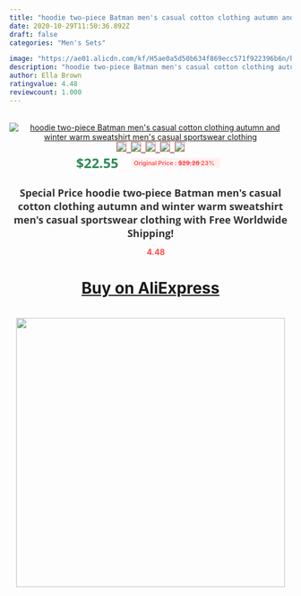 ```yaml
---
title: "hoodie two-piece Batman men's casual cotton clothing autumn and winter warm sweatshirt men's casual sportswear clothing"
date: 2020-10-29T11:50:36.892Z
draft: false
categories: "Men's Sets"

image: "https://ae01.alicdn.com/kf/H5ae0a5d50b634f869ecc571f922396b6n/hoodie-two-piece-Batman-men-s-casual-cotton-clothing-autumn-and-winter-warm-sweatshirt-men-s.png_220x220.png"
description: "hoodie two-piece Batman men's casual cotton clothing autumn and winter warm sweatshirt men's casual sportswear clothing"
author: Ella Brown
ratingvalue: 4.48
reviewcount: 1.000
---
```

<br>
<div style="text-align: center;">
<a href="https://s.click.aliexpress.com/e/_AbQ9zF" target="_blank" rel="nofollow noopener noreferrer"><img alt="hoodie two-piece Batman men's casual cotton clothing autumn and winter warm sweatshirt men's casual sportswear clothing" class="magnifier-image" src="https://ae01.alicdn.com/kf/H5ae0a5d50b634f869ecc571f922396b6n/hoodie-two-piece-Batman-men-s-casual-cotton-clothing-autumn-and-winter-warm-sweatshirt-men-s.png_220x220.png_640x640.jpg">
<br>
<img style="border:1px solid salmon" src="https://ae01.alicdn.com/kf/H5ae0a5d50b634f869ecc571f922396b6n/hoodie-two-piece-Batman-men-s-casual-cotton-clothing-autumn-and-winter-warm-sweatshirt-men-s.png_120x120.jpg">&nbsp;&nbsp;<img style="border:1px solid salmon" src="https://ae01.alicdn.com/kf/Ha4b17a343cfc4e75891401f44b1cd271h/hoodie-two-piece-Batman-men-s-casual-cotton-clothing-autumn-and-winter-warm-sweatshirt-men-s.png_120x120.jpg">&nbsp;&nbsp;<img style="border:1px solid salmon" src="https://ae01.alicdn.com/kf/He5b8088924b747d4938859144bb2ab0b4/hoodie-two-piece-Batman-men-s-casual-cotton-clothing-autumn-and-winter-warm-sweatshirt-men-s.png_120x120.jpg">&nbsp;&nbsp;<img style="border:1px solid salmon" src="https://ae01.alicdn.com/kf/Hd5e0d9296de24a1cb66300e38c961db3F/hoodie-two-piece-Batman-men-s-casual-cotton-clothing-autumn-and-winter-warm-sweatshirt-men-s.png_120x120.jpg">&nbsp;&nbsp;<img style="border:1px solid salmon" src="https://ae01.alicdn.com/kf/H80e50fa579774e7e814712f50424799fK/hoodie-two-piece-Batman-men-s-casual-cotton-clothing-autumn-and-winter-warm-sweatshirt-men-s.png_120x120.jpg"></a></div><br0>
<div style="text-align: center;"><span style="background-color: white; border: 0px; box-sizing: border-box; color: seagreen; display: inline-block; font-family: &quot;open sans&quot; , &quot;arial&quot; , &quot;helvetica&quot; , sans-serif , &quot;heiti&quot;; font-size: 24px; font-stretch: inherit; font-weight: 700; line-height: inherit; margin: 0px 10px 0px 0px; padding: 0px; vertical-align: middle;">$22.55 </span>
<span style="background: rgb(255 , 241 , 241); border-radius: 3px; border: 0px; box-sizing: border-box; color: #ff4747; display: inline-block; font-family: inherit; font-size: 12px; font-stretch: inherit; font-style: inherit; font-variant: inherit; font-weight: 600; line-height: inherit; margin: 0px; padding: 2px 5px; transform: scale(0.9); vertical-align: middle;">Original Price : <b style="text-decoration: line-through;">$29.28 </b> 23%&nbsp;&nbsp;</span></div>
<h1 style="color: #333333; display: inline-block; font-family: &quot;open sans&quot; , &quot;arial&quot; , &quot;helvetica&quot; , sans-serif , &quot;heiti&quot;; font-size: 18px; font-stretch: inherit; font-weight: 700; text-align: center;">Special Price hoodie two-piece Batman men's casual cotton clothing autumn and winter warm sweatshirt men's casual sportswear clothing with Free Worldwide Shipping!</h1>
<div style="color: #ff4747; text-align: center;">
<img src="https://4.bp.blogspot.com/-M0ZcTcb-5uY/XleCXlxnR4I/AAAAAAAAAEc/OrjgMkXV1oMQFaCRZj5HQwOCBcu3w1FegCPcBGAYYCw/s1600/star.png" style="height: 15px;">&nbsp;<b>4.48</b></div>
<div class="button_cont" align="center"><a class="buynow_a" href="https://s.click.aliexpress.com/e/_AbQ9zF" target="_blank" rel="nofollow noopener noreferrer"><H1>Buy on AliExpress</H1></a></div><br>
<div class="separator" style="clear: both; text-align: center;">
<img src="https://lh3.googleusercontent.com/-pTy5HemUv9M/XlePHvY0dAI/AAAAAAAAAE4/0nX5iRUoIWY8eMW9Dpxeirr157OZliDIgCLcBGAsYHQ/s1600/badge.gif" width="480">
</div>
